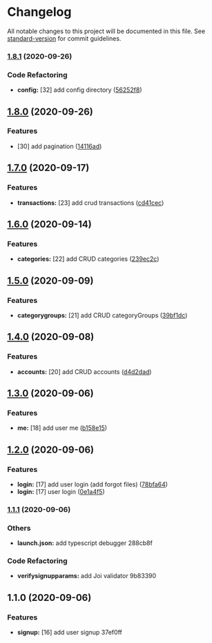 # Changelog

All notable changes to this project will be documented in this file. See [standard-version](https://github.com/conventional-changelog/standard-version) for commit guidelines.

### [1.8.1](https://github.com/brucegroverlee/wallet_backend/compare/v1.8.0...v1.8.1) (2020-09-26)


### Code Refactoring

* **config:** [32] add config directory ([56252f8](https://github.com/brucegroverlee/wallet_backend/commit/56252f86c397c67c29059118256067d88f0fe3a2))

## [1.8.0](https://github.com/brucegroverlee/wallet_backend/compare/v1.7.0...v1.8.0) (2020-09-26)


### Features

* [30] add pagination ([14116ad](https://github.com/brucegroverlee/wallet_backend/commit/14116ad22a6cf042f0354a39d345e13e8da77b5e))

## [1.7.0](https://github.com/brucegroverlee/wallet_backend/compare/v1.6.0...v1.7.0) (2020-09-17)


### Features

* **transactions:** [23] add crud transactions ([cd41cec](https://github.com/brucegroverlee/wallet_backend/commit/cd41cec8edcb1be9925714f45b4fe744b9b049a0))

## [1.6.0](https://github.com/brucegroverlee/wallet_backend/compare/v1.5.0...v1.6.0) (2020-09-14)


### Features

* **categories:** [22] add CRUD categories ([239ec2c](https://github.com/brucegroverlee/wallet_backend/commit/239ec2c367a83dafbd0d190f6e7f63d609530dc6))

## [1.5.0](https://github.com/brucegroverlee/wallet_backend/compare/v1.4.0...v1.5.0) (2020-09-09)


### Features

* **categorygroups:** [21] add CRUD categoryGroups ([39bf1dc](https://github.com/brucegroverlee/wallet_backend/commit/39bf1dc6d37910ed330891d674401b8a40f361d1))

## [1.4.0](https://github.com/brucegroverlee/wallet_backend/compare/v1.3.0...v1.4.0) (2020-09-08)


### Features

* **accounts:** [20] add CRUD accounts ([d4d2dad](https://github.com/brucegroverlee/wallet_backend/commit/d4d2dad924d5e79f4f333799acf599893ed6c86c))

## [1.3.0](https://github.com/brucegroverlee/wallet_backend/compare/v1.2.0...v1.3.0) (2020-09-06)


### Features

* **me:** [18] add user me ([b158e15](https://github.com/brucegroverlee/wallet_backend/commit/b158e15d6bbee5bf33295fb2f27417b4237ca0da))

## [1.2.0](https://github.com/brucegroverlee/wallet_backend/compare/v1.1.1...v1.2.0) (2020-09-06)


### Features

* **login:** [17] add user login (add forgot files) ([78bfa64](https://github.com/brucegroverlee/wallet_backend/commit/78bfa64c971688419cf704331f0f512febffb63f))
* **login:** [17] user login ([0e1a4f5](https://github.com/brucegroverlee/wallet_backend/commit/0e1a4f55e5f441ced4e551156e46aeecd2a71102))

### [1.1.1](///compare/v1.1.0...v1.1.1) (2020-09-06)


### Others

* **launch.json:** add typescript debugger 288cb8f


### Code Refactoring

* **verifysignupparams:** add Joi validator 9b83390

## 1.1.0 (2020-09-06)


### Features

* **signup:** [16] add user signup 37ef0ff
